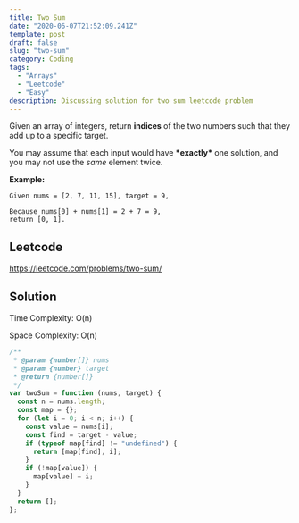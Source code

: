 ```yaml
---
title: Two Sum
date: "2020-06-07T21:52:09.241Z"
template: post
draft: false
slug: "two-sum"
category: Coding
tags:
  - "Arrays"
  - "Leetcode"
  - "Easy"
description: Discussing solution for two sum leetcode problem
---
```


Given an array of integers, return **indices** of the two numbers such that they add up to a specific target.

You may assume that each input would have **\*exactly\*** one solution, and you may not use the _same_ element twice.

**Example:**

```
Given nums = [2, 7, 11, 15], target = 9,

Because nums[0] + nums[1] = 2 + 7 = 9,
return [0, 1].
```

## Leetcode

<https://leetcode.com/problems/two-sum/>

## Solution

Time Complexity: O(n)

Space Complexity: O(n)

```js
/**
 * @param {number[]} nums
 * @param {number} target
 * @return {number[]}
 */
var twoSum = function (nums, target) {
  const n = nums.length;
  const map = {};
  for (let i = 0; i < n; i++) {
    const value = nums[i];
    const find = target - value;
    if (typeof map[find] != "undefined") {
      return [map[find], i];
    }
    if (!map[value]) {
      map[value] = i;
    }
  }
  return [];
};
```
